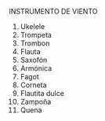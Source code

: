 INSTRUMENTO DE VIENTO
1. Ukelele
2. Trompeta
3. Trombon
4. Flauta
5. Saxofón
6. Armónica
7. Fagot 
8. Corneta
9. Flautita dulce
10. Zampoña
11. Quena